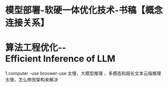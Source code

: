# 模型部署-软硬一体优化技术-书稿【概念连接关系】

# 算法工程优化--Efficient Inference of LLM

1.computer -use broswer-use 太慢，大模型推理 ，多模态和超长文本云端推理太慢，怎么修改架构来解决

